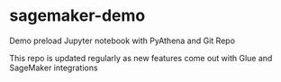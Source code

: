 # sagemaker-demo
Demo preload Jupyter notebook with PyAthena and Git Repo

This repo is updated regularly as new features come out with Glue and SageMaker integrations
